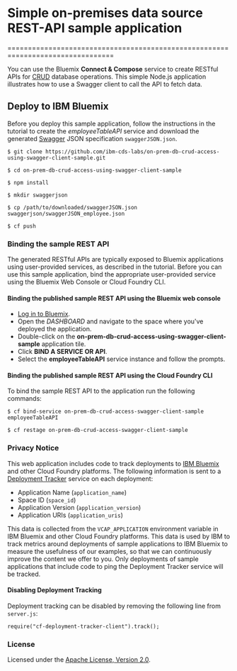 # Simple on-premises data source REST-API sample application
================================================================================

You can use the Bluemix **Connect & Compose** service to create RESTful APIs for [CRUD](https://en.wikipedia.org/wiki/Create,_read,_update_and_delete) database operations. This simple Node.js application illustrates how to use a Swagger client to call the API to fetch data.

## Deploy to IBM Bluemix

Before you deploy this sample application, follow the instructions in the tutorial to create the _employeeTableAPI_ service and download the generated [Swagger](http://swagger.io/) JSON specification `swaggerJSON.json`.

    $ git clone https://github.com/ibm-cds-labs/on-prem-db-crud-access-using-swagger-client-sample.git

    $ cd on-prem-db-crud-access-using-swagger-client-sample
    
    $ npm install

    $ mkdir swaggerjson
    
    $ cp /path/to/downloaded/swaggerJSON.json swaggerjson/swaggerJSON_employee.json

    $ cf push

### Binding the sample REST API

The generated RESTful APIs are typically exposed to Bluemix applications using user-provided services, as described in the tutorial. Before you can use this sample application, bind the appropriate user-provided service using the Bluemix Web Console or Cloud Foundry CLI.

#### Binding the published sample REST API using the Bluemix web console
  * [Log in to Bluemix](https://console.ng.bluemix.net/).
  * Open the *DASHBOARD* and navigate to the space where you've deployed the application.
  * Double-click on the **on-prem-db-crud-access-using-swagger-client-sample** application tile.
  * Click **BIND A SERVICE OR API**.
  * Select the **employeeTableAPI** service instance and follow the prompts.

#### Binding the published sample REST API using the Cloud Foundry CLI

To bind the sample REST API to the application run the following commands:

    $ cf bind-service on-prem-db-crud-access-swagger-client-sample employeeTableAPI

    $ cf restage on-prem-db-crud-access-swagger-client-sample


### Privacy Notice

This web application includes code to track deployments to [IBM Bluemix](https://www.bluemix.net/) and other Cloud Foundry platforms. The following information is sent to a [Deployment Tracker](https://github.com/cloudant-labs/deployment-tracker) service on each deployment:

* Application Name (`application_name`)
* Space ID (`space_id`)
* Application Version (`application_version`)
* Application URIs (`application_uris`)

This data is collected from the `VCAP_APPLICATION` environment variable in IBM Bluemix and other Cloud Foundry platforms. This data is used by IBM to track metrics around deployments of sample applications to IBM Bluemix to measure the usefulness of our examples, so that we can continuously improve the content we offer to you. Only deployments of sample applications that include code to ping the Deployment Tracker service will be tracked.

#### Disabling Deployment Tracking

Deployment tracking can be disabled by removing the following line from `server.js`:

```
require("cf-deployment-tracker-client").track();
```

### License

Licensed under the [Apache License, Version 2.0](https://github.com/ibm-cds-labs/on-prem-connectivity-test-java-sample/blob/master/LICENSE).
